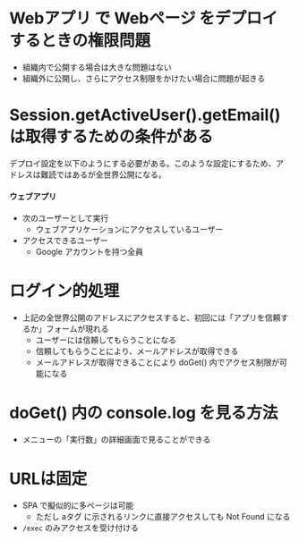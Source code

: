 # Webアプリ で Webページ をデプロイするときの権限問題
- 組織内で公開する場合は大きな問題はない
- 組織外に公開し、さらにアクセス制限をかけたい場合に問題が起きる

# Session.getActiveUser().getEmail() は取得するための条件がある
デプロイ設定を以下のようにする必要がある。このような設定にするため、アドレスは難読ではあるが全世界公開になる。

#### ウェブアプリ
- 次のユーザーとして実行
  - ウェブアプリケーションにアクセスしているユーザー
- アクセスできるユーザー
  - Google アカウントを持つ全員

# ログイン的処理
- 上記の全世界公開のアドレスにアクセスすると、初回には「アプリを信頼するか」フォームが現れる
  - ユーザーには信頼してもらうことになる
  - 信頼してもらうことにより、メールアドレスが取得できる
  - メールアドレスが取得できることにより doGet() 内でアクセス制限が可能になる

# doGet() 内の console.log を見る方法
- メニューの「実行数」の詳細画面で見ることができる

# URLは固定
- SPA で擬似的に多ページは可能
  - ただし aタグ に示されるリンクに直接アクセスしても Not Found になる
- `/exec` のみアクセスを受け付ける
